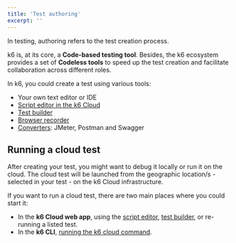 ```yaml
---
title: 'Test authoring'
excerpt: ''
---
```


In testing, authoring refers to the test creation process. 

k6 is, at its core, a **Code-based testing tool**. Besides, the k6 ecosystem provides a set of **Codeless tools** to speed up the test creation and facilitate collaboration across different roles.

In k6, you could create a test using various tools:

- Your own text editor or IDE
- [Script editor in the k6 Cloud](/cloud/creating-and-running-a-test/script-editor)
- [Test builder](/test-authoring/test-builder)
- [Browser recorder](/test-authoring/recording-a-session/browser-recorder)
- [Converters](/integrations#converters): JMeter, Postman and Swagger

## Running a cloud test

After creating your test, you might want to debug it locally or run it on the cloud. The cloud test will be launched from the geographic location/s - selected in your test - on the k6 Cloud infrastructure. 

If you want to run a cloud test, there are two main places where you could start it:

- In the **k6 Cloud web app**, using the [script editor](/cloud/creating-and-running-a-test/script-editor), [test builder](/test-authoring/test-builder), or re-running a listed test.
- In the **k6 CLI**, [running the k6 cloud command](/creating-and-running-a-test/cloud-tests-from-the-cli).


